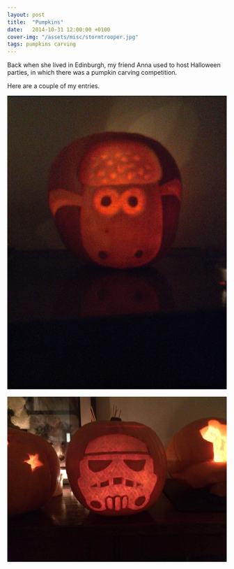 ```yaml
---
layout: post
title:  "Pumpkins"
date:   2014-10-31 12:00:00 +0100
cover-img: "/assets/misc/stormtrooper.jpg"
tags: pumpkins carving
---
```

Back when she lived in Edinburgh, my friend Anna used to host Halloween parties, in which there was a pumpkin carving competition.

Here are a couple of my entries.

![Shaun the Sheep](/assets/misc/shaun-the-sheep.jpg)

![Storm Trooper](/assets/misc/stormtrooper.jpg)
